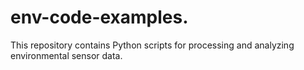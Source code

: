 # env-code-examples.
This repository contains Python scripts for processing and analyzing environmental sensor data.
